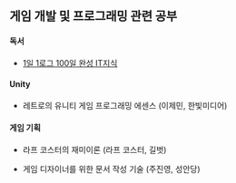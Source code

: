 ## 게임 개발 및 프로그래밍 관련 공부

#### 독서

- [1일 1로그 100일 완성 IT지식](https://github.com/biuwhdle/TIL/tree/main/1%EC%9D%BC%201%EB%A1%9C%EA%B7%B8%20100%EC%9D%BC%20%EC%99%84%EC%84%B1%20IT%EC%A7%80%EC%8B%9D)

#### Unity

- 레트로의 유니티 게임 프로그래밍 에센스 (이제민, 한빛미디어)

#### 게임 기획

- 라프 코스터의 재미이론 (라프 코스터, 길벗)

- 게임 디자이너를 위한 문서 작성 기술 (주진영, 성안당)
